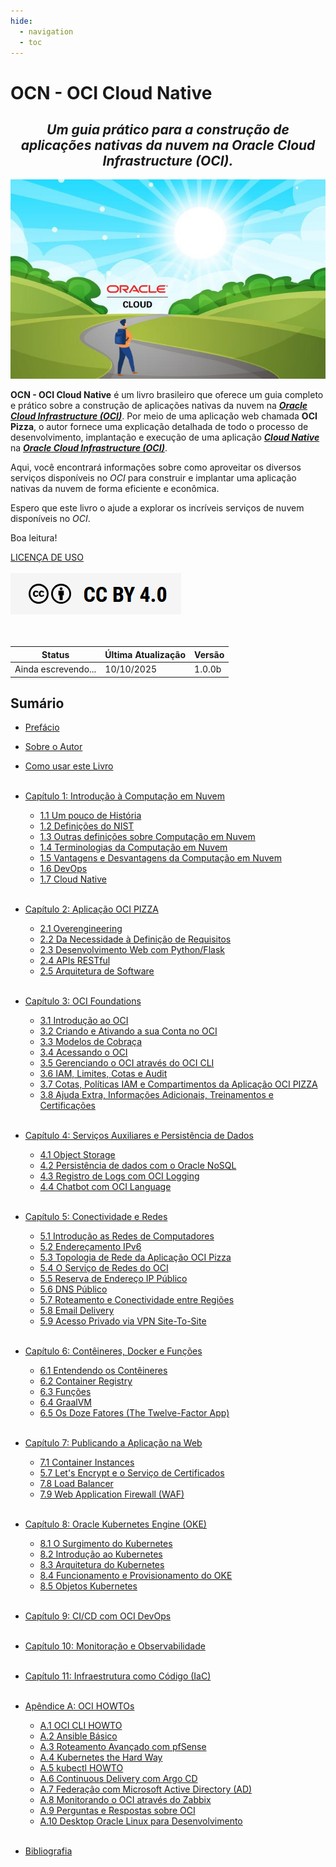 ```yaml
---
hide:
  - navigation
  - toc
---
```


# OCN - OCI Cloud Native
<h2 style="text-align: center; font-style: italic;">
Um guia prático para a construção de aplicações nativas da nuvem na Oracle Cloud Infrastructure (OCI).
</h2>

![alt_text](./img/livro-ocn-logo-1.jpg "Livro: OCN - Oracle Cloud Native")
<br>

**OCN - OCI Cloud Native** é um livro brasileiro que oferece um guia completo e prático sobre a construção de aplicações nativas da nuvem na **_[Oracle Cloud Infrastructure (OCI)](https://www.oracle.com/cloud/)_**. Por meio de uma aplicação web chamada **OCI Pizza**, o autor fornece uma explicação detalhada de todo o processo de desenvolvimento, implantação e execução de uma aplicação **_[Cloud Native](https://github.com/cncf/toc/blob/main/DEFINITION.md#portugu%C3%AAs-brasileiro)_** na **_[Oracle Cloud Infrastructure (OCI)](https://www.oracle.com/cloud/)_**.

Aqui, você encontrará informações sobre como aproveitar os diversos serviços disponíveis no _OCI_ para construir e implantar uma aplicação nativas da nuvem de forma eficiente e econômica.

Espero que este livro o ajude a explorar os incríveis serviços de nuvem disponíveis no _OCI_.

Boa leitura!

[LICENÇA DE USO](./license.md)
<br><br>
<a href="/license/">
   <img src="./img/cc-by-40.png" alt="CC BY 4.0" class="align-left">
</a>
<br><br><br>

| Status              | Última Atualização | Versão   |
|---------------------|--------------------|----------|
| <span class="blink">Ainda escrevendo...</span> | 10/10/2025         | 1.0.0b   |

## Sumário

- [Prefácio](./prefacio.md)
- [Sobre o Autor](./sobre-o-autor.md)
- [Como usar este Livro](./como-usar-este-livro.md)
<br><br>

- [Capítulo 1: Introdução à Computação em Nuvem](./capitulo-1/index.md)
    - [1.1 Um pouco de História](./capitulo-1/um-pouco-de-historia.md)
    - [1.2 Definições do NIST](./capitulo-1/definicoes-do-nist.md)
    - [1.3 Outras definições sobre Computação em Nuvem](./capitulo-1/outras-definicoes-sobre-computacao-em-nuvem.md)
    - [1.4 Terminologias da Computação em Nuvem](./capitulo-1/terminologias-da-computacao-em-nuvem.md)
    - [1.5 Vantagens e Desvantagens da Computação em Nuvem](./capitulo-1/vantagens-e-desvantagens-da-computacao-em-nuvem.md)
    - [1.6 DevOps](./capitulo-1/devops.md)
    - [1.7 Cloud Native](./capitulo-1/cloud-native.md)
<br><br>

- [Capítulo 2: Aplicação OCI PIZZA](./capitulo-2/index.md)  
    - [2.1 Overengineering](./capitulo-2/overengineering.md)
    - [2.2 Da Necessidade à Definição de Requisitos](./capitulo-2/da-necessidade-a-definicao-dos-requisitos.md)
    - [2.3 Desenvolvimento Web com Python/Flask](./capitulo-2/desenvolvimento-web-com-python-flask.md)
    - [2.4 APIs RESTful](./capitulo-2/apis-restful.md)
    - [2.5 Arquitetura de Software](./capitulo-2/arquitetura-de-software.md)
<br><br>

- [Capítulo 3: OCI Foundations](./capitulo-3/index.md)
    - [3.1 Introdução ao OCI](./capitulo-3/introducao-ao-oci.md)
    - [3.2 Criando e Ativando a sua Conta no OCI](./capitulo-3/criando-e-ativando-a-sua-conta-no-oci.md)
    - [3.3 Modelos de Cobraça](./capitulo-3/modelos-de-cobraca.md)
    - [3.4 Acessando o OCI](./capitulo-3/acessando-o-oci.md)
    - [3.5 Gerenciando o OCI através do OCI CLI](./capitulo-3/gerenciando-o-oci-atraves-do-oci-cli.md)
    - [3.6 IAM, Limites, Cotas e Audit](./capitulo-3/iam-limites-cotas-e-audit.md)
    - [3.7 Cotas, Políticas IAM e Compartimentos da Aplicação OCI PIZZA](./capitulo-3/cotas-politicas-iam-e-compartimentos-da-aplicacao-oci-pizza.md)
    - [3.8 Ajuda Extra, Informações Adicionais, Treinamentos e Certificações](./capitulo-3/ajuda-extra-informacoes-adicionais-treinamentos-certificacoes.md)
<br><br>

- [Capítulo 4: Serviços Auxiliares e Persistência de Dados](./capitulo-4/index.md)
    - [4.1 Object Storage](./capitulo-4/object-storage.md)
    - [4.2 Persistência de dados com o Oracle NoSQL](./capitulo-4/persistencia-de-dados-com-o-oracle-nosql.md)
    - [4.3 Registro de Logs com OCI Logging](./capitulo-4/registro-de-logs-com-oci-logging.md)   
    - [4.4 Chatbot com OCI Language](./capitulo-4/chatbot-com-oci-language.md)
<br><br>

- [Capítulo 5: Conectividade e Redes](./capitulo-5/index.md)
    - [5.1 Introdução as Redes de Computadores](./capitulo-5/introducao-as-redes-de-computadores.md)
    - [5.2 Endereçamento IPv6](./capitulo-5/enderecamento-ipv6.md)
    - [5.3 Topologia de Rede da Aplicação OCI Pizza](/capitulo-5/topologia-de-rede-da-aplicacao-oci-pizza.md)
    - [5.4 O Serviço de Redes do OCI](./capitulo-5/o-servico-de-redes-do-oci.md)
    - [5.5 Reserva de Endereço IP Público](./capitulo-5/reserva-de-endereco-ip-publico.md)
    - [5.6 DNS Público](./capitulo-5/dns-publico.md)
    - [5.7 Roteamento e Conectividade entre Regiões](./capitulo-5/roteamento-e-conectividade-entre-regioes.md)
    - [5.8 Email Delivery](./capitulo-5/email-delivery.md)
    - [5.9 Acesso Privado via VPN Site-To-Site](./capitulo-5/acesso-privado-via-vpn-site-to-site.md)
<br><br>

- [Capítulo 6: Contêineres, Docker e Funções](./capitulo-6/index.md)
    - [6.1 Entendendo os Contêineres](./capitulo-6/entendendo-os-conteineres.md)
    - [6.2 Container Registry](./capitulo-6/container-registry.md)    
    - [6.3 Funções](./capitulo-6/funcoes.md)
    - [6.4 GraalVM](./capitulo-6/graalvm.md)
    - [6.5 Os Doze Fatores (The Twelve-Factor App)](./capitulo-6/os-doze-fatores.md)
<br><br>

- [Capítulo 7: Publicando a Aplicação na Web](./capitulo-6/index.md)
    - [7.1 Container Instances](./capitulo-7/container-instances.md)    
    - [5.7 Let's Encrypt e o Serviço de Certificados](./capitulo-7/lets-encrypt-e-o-servico-de-certificados.md)
    - [7.8 Load Balancer](./capitulo-7/load-balancer.md)
    - [7.9 Web Application Firewall (WAF)](./capitulo-7/web-application-firewall.md)
<br><br>   

- [Capítulo 8: Oracle Kubernetes Engine (OKE)](./capitulo-8/index.md)
    - [8.1 O Surgimento do Kubernetes](./capitulo-8/o-surgimento-do-kubernetes.md)
    - [8.2 Introdução ao Kubernetes](./capitulo-8/introducao-ao-kubernetes.md)
    - [8.3 Arquitetura do Kubernetes](./capitulo-8/arquitetura-do-kubernetes.md)
    - [8.4 Funcionamento e Provisionamento do OKE](./capitulo-8/funcionamento-e-provisionamento-do-oke.md)
    - [8.5 Objetos Kubernetes](./capitulo-8/objetos-kubernetes.md)
<br><br>

- [Capítulo 9: CI/CD com OCI DevOps](./capitulo-9/index.md)
<br><br>

- [Capítulo 10: Monitoração e Observabilidade](./capitulo-10/index.md)
<br><br>

- [Capítulo 11: Infraestrutura como Código (IaC)](./capitulo-11/index.md)
<br><br>

- [Apêndice A: OCI HOWTOs](./apendice-a/index.md)
    - [A.1 OCI CLI HOWTO](./apendice-a/oci-cli-howto.md)
    - [A.2 Ansible Básico](./apendice-a/ansible-basico.md)
    - [A.3 Roteamento Avançado com pfSense](./apendice-a/roteamento-avancado-com-pfsense.md)    
    - [A.4 Kubernetes the Hard Way](./apendice-a/kubernetes-hard-way.md)
    - [A.5 kubectl HOWTO](./apendice-a/kubectl-howto.md)
    - [A.6 Continuous Delivery com Argo CD](./apendice-a/continuous-delivery-com-argo-cd.md)   
    - [A.7 Federação com Microsoft Active Directory (AD)](./apendice-a/federacao-com-microsoft-active-directory.md)
    - [A.8 Monitorando o OCI através do Zabbix](./apendice-a/monitorando-o-oci-atraves-do-zabbix.md)
    - [A.9 Perguntas e Respostas sobre OCI](./apendice-a/perguntas-e-respostas-sobre-oci.md)
    - [A.10 Desktop Oracle Linux para Desenvolvimento](./apendice-a/desktop-oracle-linux-para-desenvolvimento.md)
<br><br>

- [Bibliografia](./bibliografia.md)
